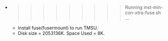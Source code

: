 * >>>>>>>>> Running inst-min-con-xtra-fuse.sh ...
  * Install fuse(fusermount) to run TMSU.
  * Disk size = 2053136K. Space Used = 8K.
